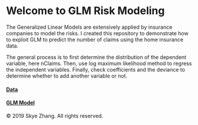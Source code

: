 # Welcome to GLM Risk Modeling

The Generalized Linear Models are extensively applied by insurance companies to model the risks. I created this repository to demonstrate how to exploit GLM to predict the number of claims using the home insurance data.

The general process is to first determine the distribution of the dependent variable, here nClaims. Then, use log maximum likelihood method to regress the independent variables. Finally, check coefficients and the deviance to determine whether to add another variable or not.

#### [Data](claimhistory.xlsx)

#### [GLM Model](nClaims%20Prediction.py)

&copy; 2019 Skye Zhang. All rights reserved.
